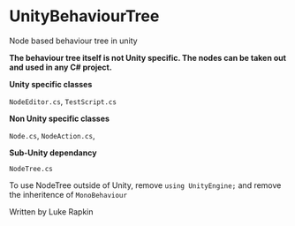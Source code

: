 # UnityBehaviourTree
Node based behaviour tree in unity

<b>The behaviour tree itself is not Unity specific. The nodes can be taken out and used in any C# project.</b>

<b>Unity specific classes</b>

`NodeEditor.cs`,
`TestScript.cs`

<b>Non Unity specific classes</b>

`Node.cs`,
`NodeAction.cs`,

<b>Sub-Unity dependancy</b>

`NodeTree.cs`

To use NodeTree outside of Unity, remove `using UnityEngine;` and remove the inheritence of `MonoBehaviour`

Written by Luke Rapkin
